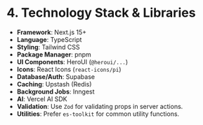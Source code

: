 # 4. Technology Stack & Libraries

-   **Framework**: Next.js 15+
-   **Language**: TypeScript
-   **Styling**: Tailwind CSS
-   **Package Manager**: pnpm
-   **UI Components**: HeroUI (`@heroui/...`)
-   **Icons**: React Icons (`react-icons/pi`)
-   **Database/Auth**: Supabase
-   **Caching**: Upstash (Redis)
-   **Background Jobs**: Inngest
-   **AI**: Vercel AI SDK
-   **Validation**: Use `Zod` for validating props in server actions.
-   **Utilities**: Prefer `es-toolkit` for common utility functions.